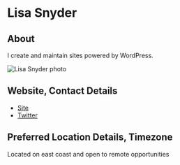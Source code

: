 # Lisa Snyder

## About
I create and maintain sites powered by WordPress.

![Lisa Snyder photo](https://pbs.twimg.com/profile_images/573962507984863232/QSoosKBk_400x400.jpeg) <!-- add a link to a photo within the parenthesis if you wish! -->

## Website, Contact Details
* [Site](https://www.silverhoopedge.com/)<br>
* [Twitter](https://twitter.com/zigorzag)<br>

## Preferred Location Details, Timezone
Located on east coast and open to remote opportunities 
